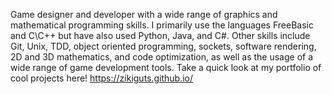 Game designer and developer with a wide range of graphics and mathematical programming  skills. I primarily use the languages FreeBasic and C\C++ but have also used Python, Java, and C#. Other skills include Git, Unix, TDD, object oriented programming, sockets, software rendering, 2D and 3D mathematics, and code optimization, as well as  the usage of a wide range of game development tools.
Take a quick look at my portfolio of cool projects here!
https://zikiguts.github.io/
